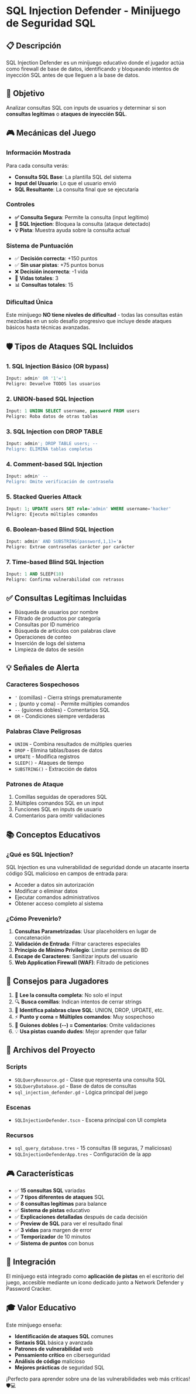 # SQL Injection Defender - Minijuego de Seguridad SQL

## 📋 Descripción

SQL Injection Defender es un minijuego educativo donde el jugador actúa como firewall de base de datos, identificando y bloqueando intentos de inyección SQL antes de que lleguen a la base de datos.

## 🎯 Objetivo

Analizar consultas SQL con inputs de usuarios y determinar si son **consultas legítimas** o **ataques de inyección SQL**.

## 🎮 Mecánicas del Juego

### Información Mostrada

Para cada consulta verás:
- **Consulta SQL Base**: La plantilla SQL del sistema
- **Input del Usuario**: Lo que el usuario envió
- **SQL Resultante**: La consulta final que se ejecutaría

### Controles

- **✅ Consulta Segura**: Permite la consulta (input legítimo)
- **🚨 SQL Injection**: Bloquea la consulta (ataque detectado)
- **💡 Pista**: Muestra ayuda sobre la consulta actual

### Sistema de Puntuación

- ✅ **Decisión correcta**: +150 puntos
- ✅ **Sin usar pistas**: +75 puntos bonus
- ❌ **Decisión incorrecta**: -1 vida
- 🎯 **Vidas totales**: 3
- 📊 **Consultas totales**: 15

### Dificultad Única

Este minijuego **NO tiene niveles de dificultad** - todas las consultas están mezcladas en un solo desafío progresivo que incluye desde ataques básicos hasta técnicas avanzadas.

## 🛡️ Tipos de Ataques SQL Incluidos

### 1. **SQL Injection Básico (OR bypass)**
```sql
Input: admin' OR '1'='1
Peligro: Devuelve TODOS los usuarios
```

### 2. **UNION-based SQL Injection**
```sql
Input: 1 UNION SELECT username, password FROM users
Peligro: Roba datos de otras tablas
```

### 3. **SQL Injection con DROP TABLE**
```sql
Input: admin'; DROP TABLE users; --
Peligro: ELIMINA tablas completas
```

### 4. **Comment-based SQL Injection**
```sql
Input: admin' --
Peligro: Omite verificación de contraseña
```

### 5. **Stacked Queries Attack**
```sql
Input: 1; UPDATE users SET role='admin' WHERE username='hacker'
Peligro: Ejecuta múltiples comandos
```

### 6. **Boolean-based Blind SQL Injection**
```sql
Input: admin' AND SUBSTRING(password,1,1)='a
Peligro: Extrae contraseñas carácter por carácter
```

### 7. **Time-based Blind SQL Injection**
```sql
Input: 1 AND SLEEP(10)
Peligro: Confirma vulnerabilidad con retrasos
```

## ✅ Consultas Legítimas Incluidas

- Búsqueda de usuarios por nombre
- Filtrado de productos por categoría
- Consultas por ID numérico
- Búsqueda de artículos con palabras clave
- Operaciones de conteo
- Inserción de logs del sistema
- Limpieza de datos de sesión

## 💡 Señales de Alerta

### Caracteres Sospechosos
- `'` (comillas) - Cierra strings prematuramente
- `;` (punto y coma) - Permite múltiples comandos
- `--` (guiones dobles) - Comentarios SQL
- `OR` - Condiciones siempre verdaderas

### Palabras Clave Peligrosas
- `UNION` - Combina resultados de múltiples queries
- `DROP` - Elimina tablas/bases de datos
- `UPDATE` - Modifica registros
- `SLEEP()` - Ataques de tiempo
- `SUBSTRING()` - Extracción de datos

### Patrones de Ataque
1. Comillas seguidas de operadores SQL
2. Múltiples comandos SQL en un input
3. Funciones SQL en inputs de usuario
4. Comentarios para omitir validaciones

## 📚 Conceptos Educativos

### ¿Qué es SQL Injection?

SQL Injection es una vulnerabilidad de seguridad donde un atacante inserta código SQL malicioso en campos de entrada para:
- Acceder a datos sin autorización
- Modificar o eliminar datos
- Ejecutar comandos administrativos
- Obtener acceso completo al sistema

### ¿Cómo Prevenirlo?

1. **Consultas Parametrizadas**: Usar placeholders en lugar de concatenación
2. **Validación de Entrada**: Filtrar caracteres especiales
3. **Principio de Mínimo Privilegio**: Limitar permisos de BD
4. **Escape de Caracteres**: Sanitizar inputs del usuario
5. **Web Application Firewall (WAF)**: Filtrado de peticiones

## 🎯 Consejos para Jugadores

1. 📝 **Lee la consulta completa**: No solo el input
2. 🔍 **Busca comillas**: Indican intentos de cerrar strings
3. 🧠 **Identifica palabras clave SQL**: UNION, DROP, UPDATE, etc.
4. ⚡ **Punto y coma = Múltiples comandos**: Muy sospechoso
5. 🎯 **Guiones dobles (--) = Comentarios**: Omite validaciones
6. 💡 **Usa pistas cuando dudes**: Mejor aprender que fallar

## 📁 Archivos del Proyecto

### Scripts
- `SQLQueryResource.gd` - Clase que representa una consulta SQL
- `SQLQueryDatabase.gd` - Base de datos de consultas
- `sql_injection_defender.gd` - Lógica principal del juego

### Escenas
- `SQLInjectionDefender.tscn` - Escena principal con UI completa

### Recursos
- `sql_query_database.tres` - 15 consultas (8 seguras, 7 maliciosas)
- `SQLInjectionDefenderApp.tres` - Configuración de la app

## 🎮 Características

- ✅ **15 consultas SQL** variadas
- ✅ **7 tipos diferentes de ataques** SQL
- ✅ **8 consultas legítimas** para balance
- ✅ **Sistema de pistas** educativo
- ✅ **Explicaciones detalladas** después de cada decisión
- ✅ **Preview de SQL** para ver el resultado final
- ✅ **3 vidas** para margen de error
- ✅ **Temporizador** de 10 minutos
- ✅ **Sistema de puntos** con bonus

## 🚀 Integración

El minijuego está integrado como **aplicación de pistas** en el escritorio del juego, accesible mediante un icono dedicado junto a Network Defender y Password Cracker.

## 🎓 Valor Educativo

Este minijuego enseña:
- **Identificación de ataques SQL** comunes
- **Sintaxis SQL** básica y avanzada
- **Patrones de vulnerabilidad** web
- **Pensamiento crítico** en ciberseguridad
- **Análisis de código** malicioso
- **Mejores prácticas** de seguridad SQL

¡Perfecto para aprender sobre una de las vulnerabilidades web más críticas! 🛡️💻
